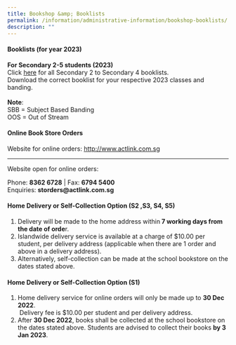 ```yaml
---
title: Bookshop &amp; Booklists
permalink: /information/administrative-information/bookshop-booklists/
description: ""
---
```

<h4><strong>Booklists (for year 2023)</strong></h4>
<p><strong>For Secondary 2-5 students (2023)</strong><br>Click&nbsp;<a rel="noopener" href="https://drive.google.com/drive/folders/1eqjzw_tHeOVkJ_xQs6NnpE7vMz2DQkrt?usp=sharing">here</a>&nbsp;for all Secondary 2 to Secondary 4 booklists.<br>Download the correct booklist for your respective 2023 classes and banding.<br><br><strong>Note</strong>:<br>SBB = Subject Based Banding<br>OOS = Out of Stream</p>
<h4><strong>Online Book Store Orders</strong></h4>
<p>Website for online orders:&nbsp;<a rel="noopener" href="http://www.actlink.com.sg/">http://www.actlink.com.sg</a></p>
<hr>
<p>Website open for online orders:</p>
<p>Phone:&nbsp;<strong>8362 6728</strong>&nbsp;| Fax:&nbsp;<strong>6794 5400<br></strong>Enquiries:&nbsp;<strong>storders@actlink.com.sg</strong></p>
<h4><strong>Home Delivery or Self-Collection Option (S2 ,S3, S4, S5)</strong></h4>
<ol>
<li>Delivery will be made to the home address within<strong>&nbsp;7 working days from the date of orde</strong>r.</li>
<li>Islandwide delivery service is available at a charge of $10.00 per student, per delivery address (applicable when there are 1 order and above in a delivery address).</li>
<li>Alternatively, self-collection can be made at the school bookstore on the dates stated above.</li>
</ol>
<h4><strong>Home Delivery or Self-Collection Option (S1)</strong></h4>
<ol>
<li>Home delivery service for online orders will only be made up to&nbsp;<strong>30 Dec 2022</strong>.<br>&nbsp;Delivery fee is $10.00 per student and per delivery address.</li>
<li>After&nbsp;<strong>30 Dec 2022</strong>, books shall be collected at the school bookstore on the dates stated above. Students are advised to collect their books&nbsp;<strong>by 3 Jan 2023</strong>.</li>
</ol>
